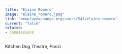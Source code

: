 ```yaml
---
title: "Elaine Romero"
image: "elaine_romero.jpeg"
link: "newplayexchange.org/users/543/elaine-romero"
current: "false"
related:
- Commissions
---
```


Kitchen Dog Theatre, *Ponzi*

